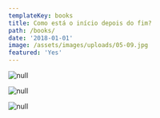 ```yaml
---
templateKey: books
title: Como está o início depois do fim?
path: /books/
date: '2018-01-01'
image: /assets/images/uploads/05-09.jpg
featured: 'Yes'
---
```

![null](/assets/images/uploads/05-014.jpg)

![null](/assets/images/uploads/05-012.jpg)

![null](/assets/images/uploads/05-013.jpg)
